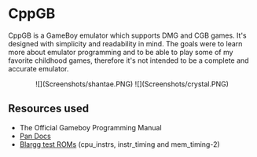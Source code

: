 # CppGB

CppGB is a GameBoy emulator which supports DMG and CGB games. It's designed with simplicity and readability in mind. The goals were to learn more about emulator programming and to be able to play some of my favorite childhood games, therefore it's not intended to be a complete and accurate emulator.<br/>

<p align="center">
![](Screenshots/shantae.PNG) ![](Screenshots/crystal.PNG)
</p>

## Resources used

- The Official Gameboy Programming Manual
- [Pan Docs](http://problemkaputt.de/pandocs.htm)
- [Blargg test ROMs](https://gbdev.gg8.se/files/roms/blargg-gb-tests/) (cpu_instrs, instr_timing and mem_timing-2)
